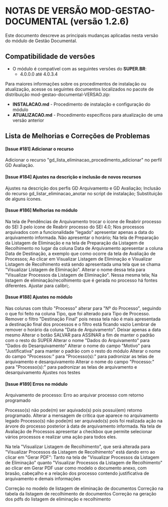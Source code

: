 # NOTAS DE VERSÃO MOD-GESTAO-DOCUMENTAL (versão 1.2.6)

Este documento descreve as principais mudanças aplicadas nesta versão do módulo de Gestão Documental.

## Compatibilidade de versões
* O módulo é compatível com as seguintes versões do **SUPER.BR**:
    * 4.0.0.0 até 4.0.3.4

Para maiores informações sobre os procedimentos de instalação ou atualização, acesse os seguintes documentos localizados no pacote de distribuição mod-gestao-documental-VERSAO.zip:

* **INSTALACAO.md** - Procedimento de instalação e configuração do módulo
* **ATUALIZACAO.md** - Procedimento específicos para atualização de uma versão anterior


## Lista de Melhorias e Correções de Problemas

#### [Issue #181] Adicionar o recurso

Adicionar o recurso "gd_lista_eliminacao_procedimento_adicionar" no perfil GD Avaliação.

#### [Issue #184] Ajustes na descrição e inclusão de novos recursos

Ajustes na descrição dos perfis GD Arquivamento e GD Avaliação;
Inclusão do recurso gd_listar_eliminacao_anotar no script de instalação;
Substituição de alguns ícones.

#### [Issue #186] Melhorias no módulo

Na tela de Pendências de Arquivamento trocar o ícone de Reabrir processo do SEI 3 pelo ícone de Reabrir processo do SEI 4.0;
Nos processos arquivados com a funcionalidade "legado" apresentar apenas a data do arquivamento informada. Não apresentar o horário;
Na tela de Preparação da Listagem de Eliminação e na tela de Preparação da Listagem de Recolhimento no lugar da coluna Data de Arquivamento apresentar a coluna Data de Destinação, a exemplo que como ocorre da tela de Avaliação de Processos;
Ao clicar em Visualizar Listagem de Eliminação e Visualizar Listagem de Recolhimento está sendo apresentada uma tela que se chama "Visualizar Listagem de Eliminação". Alterar o nome dessa tela para "Visualizar Processos da Listagem de Eliminação". Nessa mesma tela;
Na listagem de eliminação/recolhimento que é gerada no processo há fontes diferentes. Ajustar para calibri;.

#### [Issue #188] Ajustes no módulo

Nas colunas com título "Processo" alterar para "Nº do Processo", seguindo o que foi feito na coluna Tipo, que foi alterado para Tipo de Processo.
Remover o filtro "Destinação Final" pois nessa tela não é mais apresentada a destinação final dos processos e o filtro está ficando vazio
Lembrar de remover o horário da coluna "Data de Arquivamento". Deixar apenas a data mesmo
Alterar o botão SALVAR para ASSINAR a fim de manter o padrão com o resto do SUPER
Alterar o nome "Dados do Arquivamento" para "Dados do Desarquivamento"
Alterar o nome do campo "Motivo" para "Justificativa" para manter o padrão com o resto do módulo
Alterar o nome do campo "Processos:" para "Processo(s):" para padronizar as telas de arquivamento e desarquivamento
Alterar o nome do campo "Processo:" para "Processo(s):" para padronizar as telas de arquivamento e desarquivamento
Ajustes nos testes

#### [Issue #189] Erros no módulo

Arquivamento de processo: Erro ao arquivar processo com retorno programado

Processo(s) não pode(m) ser aquivado(s) pois possui(em) retorno programado.
Alterar a mensagem de crítica que aparece no arquivamento legado Processo(s) não pode(m) ser arquivado(s) pois foi realizada ação na árvore do processo posterior à data de arquivamento informada.
Na tela de Avaliação de Processos apresentar a checkbox que permite selecionar vários processos e realizar uma ação para todos eles.

Na tela "Visualizar Listagem de Recolhimento", que será alterada para "Visualizar Processos da Listagem de Recolhimento" está dando erro ao clicar em "Gerar PDF": Tanto na tela de "Visualizar Processos da Listagem de Eliminação" quanto "Visualizar Processos da Listagem de Recolhimento" ao clicar em Gerar PDF usar como modelo o documento anexo, com brasão, cabeçalho e a relação dos processo contendo justificativa de arquivamento e demais informações

Correção no modelo de listagem de eliminação de documentos
Correção na tabela da listagem de recolhimento de documentos
Correção na geração dos pdfs do listagem de eliminação e recolhimento
